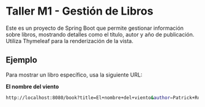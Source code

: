# Taller M1 - Gestión de Libros

Este es un proyecto de Spring Boot que permite gestionar información sobre libros, mostrando detalles como el título, autor y año de publicación. Utiliza Thymeleaf para la renderización de la vista.

## Ejemplo

Para mostrar un libro específico, usa la siguiente URL:

**El nombre del viento**
```bash
http://localhost:8080/book?title=El+nombre+del+viento&author=Patrick+Rothfuss&year=2007
